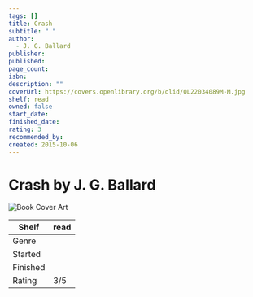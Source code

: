 ```yaml
---
tags: []
title: Crash
subtitle: " "
author:
  - J. G. Ballard
publisher: 
published: 
page_count: 
isbn: 
description: ""
coverUrl: https://covers.openlibrary.org/b/olid/OL22034089M-M.jpg
shelf: read
owned: false
start_date: 
finished_date: 
rating: 3
recommended_by: 
created: 2015-10-06
---
```


# Crash by J. G. Ballard

![Book Cover Art](https://covers.openlibrary.org/b/olid/OL22034089M-M.jpg)

| Shelf | read |
| --- | --- |
| Genre |  |
| Started |  |
| Finished |  |
| Rating | 3/5 |

